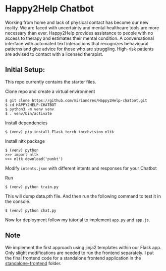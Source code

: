 # Happy2Help Chatbot
Working from home and lack of physical contact has become our new reality. We are faced with uncertainty and mental healthcare tools are more necessary than ever. 
Happy2Help provides assistance to people with no access to therapy and estimates their mental condition. A conversational interface with automated text interactions that recognizes behavioural patterns and give advice for those who are struggling.  High-risk patients are advised to contact with a licensed therapist.


## Initial Setup:
This repo currently contains the starter files.

Clone repo and create a virtual environment
```
$ git clone https://github.com/miriandres/Happy2Help-chatbot.git
$ cd HAPPY2HELP-CHATBOT
$ python3 -m venv venv
$ . venv/bin/activate
```
Install dependencies
```
$ (venv) pip install Flask torch torchvision nltk
```
Install nltk package
```
$ (venv) python
>>> import nltk
>>> nltk.download('punkt')
```
Modify `intents.json` with different intents and responses for your Chatbot

Run
```
$ (venv) python train.py
```
This will dump data.pth file. And then run
the following command to test it in the console.
```
$ (venv) python chat.py
```

Now for deployment follow my tutorial to implement `app.py` and `app.js`.

## Note
We implement the first approach using jinja2 templates within our Flask app. Only slight modifications are needed to run the frontend separately. I put the final frontend code for a standalone frontend application in the [standalone-frontend](/standalone-frontend) folder.
